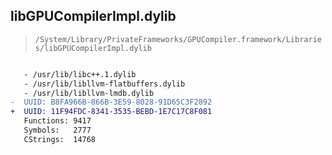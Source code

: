## libGPUCompilerImpl.dylib

> `/System/Library/PrivateFrameworks/GPUCompiler.framework/Libraries/libGPUCompilerImpl.dylib`

```diff

   - /usr/lib/libc++.1.dylib
   - /usr/lib/libllvm-flatbuffers.dylib
   - /usr/lib/libllvm-lmdb.dylib
-  UUID: B8FA966B-866B-3E59-8028-91D65C3F2892
+  UUID: 11F94FDC-8341-3535-BEBD-1E7C17C8F081
   Functions: 9417
   Symbols:   2777
   CStrings:  14768

```
